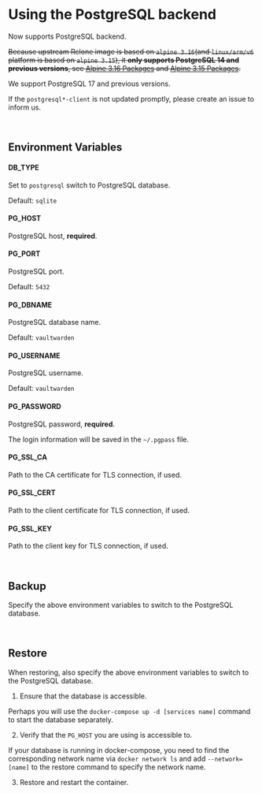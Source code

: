 # Using the PostgreSQL backend

Now supports PostgreSQL backend.

~~Because upstream Rclone image is based on `alpine 3.16`(and `linux/arm/v6` platform is based on `alpine 3.15`), it **only supports PostgreSQL 14 and previous versions**, see [Alpine 3.16 Packages](https://pkgs.alpinelinux.org/packages?name=postgresql*-client&branch=v3.16) and [Alpine 3.15 Packages](https://pkgs.alpinelinux.org/packages?name=postgresql*-client&branch=v3.15).~~

We support PostgreSQL 17 and previous versions.

If the `postgresql*-client` is not updated promptly, please create an issue to inform us.

<br>



## Environment Variables

#### DB_TYPE

Set to `postgresql` switch to PostgreSQL database.

Default: `sqlite`

#### PG_HOST

PostgreSQL host, **required**.

#### PG_PORT

PostgreSQL port.

Default: `5432`

#### PG_DBNAME

PostgreSQL database name.

Default: `vaultwarden`

#### PG_USERNAME

PostgreSQL username.

Default: `vaultwarden`

#### PG_PASSWORD

PostgreSQL password, **required**.

The login information will be saved in the `~/.pgpass` file.

#### PG_SSL_CA

Path to the CA certificate for TLS connection, if used.

#### PG_SSL_CERT

Path to the client certificate for TLS connection, if used.

#### PG_SSL_KEY

Path to the client key for TLS connection, if used.

<br>



## Backup

Specify the above environment variables to switch to the PostgreSQL database.

<br>



## Restore

When restoring, also specify the above environment variables to switch to the PostgreSQL database.

1. Ensure that the database is accessible.

Perhaps you will use the `docker-compose up -d [services name]` command to start the database separately.

2. Verify that the `PG_HOST` you are using is accessible to.

If your database is running in docker-compose, you need to find the corresponding network name via `docker network ls`  and add `--network=[name]` to the restore command to specify the network name.

3. Restore and restart the container.
